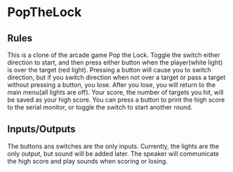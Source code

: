 # PopTheLock

## Rules

This is a clone of the arcade game Pop the Lock. Toggle the switch either direction to start, and then press either button when the player(white light) is over the target (red light). Pressing a button will cause you to switch direction, but if you switch direction when not over a target or pass a target without pressing a button, you lose. After you lose, you will return to the main menu(all lights are off). Your score, the number of targets you hit, will be saved as your high score. You can press a button to print the high score to the serial monitor, or toggle the switch to start another round.

## Inputs/Outputs

The buttons ans switches are the only inputs. Currently, the lights are the only output, but sound will be added later. The speaker will communicate the high score and play sounds when scoring or losing.
